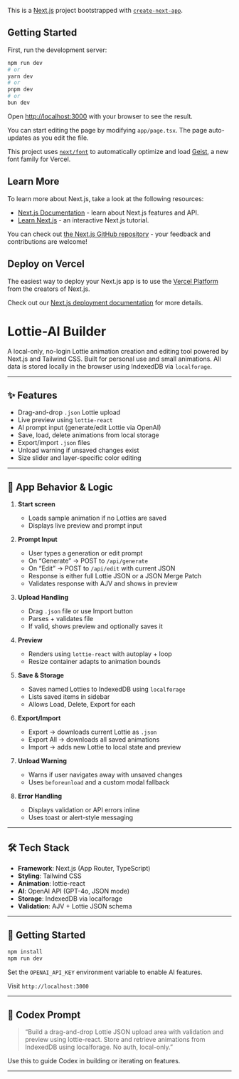 This is a [Next.js](https://nextjs.org) project bootstrapped with [`create-next-app`](https://nextjs.org/docs/app/api-reference/cli/create-next-app).

## Getting Started

First, run the development server:

```bash
npm run dev
# or
yarn dev
# or
pnpm dev
# or
bun dev
```

Open [http://localhost:3000](http://localhost:3000) with your browser to see the result.

You can start editing the page by modifying `app/page.tsx`. The page auto-updates as you edit the file.

This project uses [`next/font`](https://nextjs.org/docs/app/building-your-application/optimizing/fonts) to automatically optimize and load [Geist](https://vercel.com/font), a new font family for Vercel.

## Learn More

To learn more about Next.js, take a look at the following resources:

- [Next.js Documentation](https://nextjs.org/docs) - learn about Next.js features and API.
- [Learn Next.js](https://nextjs.org/learn) - an interactive Next.js tutorial.

You can check out [the Next.js GitHub repository](https://github.com/vercel/next.js) - your feedback and contributions are welcome!

## Deploy on Vercel

The easiest way to deploy your Next.js app is to use the [Vercel Platform](https://vercel.com/new?utm_medium=default-template&filter=next.js&utm_source=create-next-app&utm_campaign=create-next-app-readme) from the creators of Next.js.

Check out our [Next.js deployment documentation](https://nextjs.org/docs/app/building-your-application/deploying) for more details.

# Lottie-AI Builder

A local-only, no-login Lottie animation creation and editing tool powered by Next.js and Tailwind CSS. Built for personal use and small animations. All data is stored locally in the browser using IndexedDB via `localforage`.

---

## ✨ Features

- Drag-and-drop `.json` Lottie upload
- Live preview using `lottie-react`
- AI prompt input (generate/edit Lottie via OpenAI)
- Save, load, delete animations from local storage
- Export/import `.json` files
- Unload warning if unsaved changes exist
- Size slider and layer-specific color editing

---

## 🔧 App Behavior & Logic

1. **Start screen**
   - Loads sample animation if no Lotties are saved
   - Displays live preview and prompt input

2. **Prompt Input**
   - User types a generation or edit prompt
   - On “Generate” → POST to `/api/generate`
   - On “Edit” → POST to `/api/edit` with current JSON
   - Response is either full Lottie JSON or a JSON Merge Patch
   - Validates response with AJV and shows in preview

3. **Upload Handling**
   - Drag `.json` file or use Import button
   - Parses + validates file
   - If valid, shows preview and optionally saves it

4. **Preview**
   - Renders using `lottie-react` with autoplay + loop
   - Resize container adapts to animation bounds

5. **Save & Storage**
   - Saves named Lotties to IndexedDB using `localforage`
   - Lists saved items in sidebar
   - Allows Load, Delete, Export for each

6. **Export/Import**
   - Export → downloads current Lottie as `.json`
   - Export All → downloads all saved animations
   - Import → adds new Lottie to local state and preview

7. **Unload Warning**
   - Warns if user navigates away with unsaved changes
   - Uses `beforeunload` and a custom modal fallback

8. **Error Handling**
   - Displays validation or API errors inline
   - Uses toast or alert-style messaging

---

## 🛠️ Tech Stack

- **Framework**: Next.js (App Router, TypeScript)
- **Styling**: Tailwind CSS
- **Animation**: lottie-react
- **AI**: OpenAI API (GPT-4o, JSON mode)
- **Storage**: IndexedDB via localforage
- **Validation**: AJV + Lottie JSON schema

---

## 🚀 Getting Started

```bash
npm install
npm run dev
```

Set the `OPENAI_API_KEY` environment variable to enable AI features.

Visit `http://localhost:3000`

---

## 🧠 Codex Prompt

> “Build a drag-and-drop Lottie JSON upload area with validation and preview using lottie-react. Store and retrieve animations from IndexedDB using localforage. No auth, local-only.”

Use this to guide Codex in building or iterating on features.

---